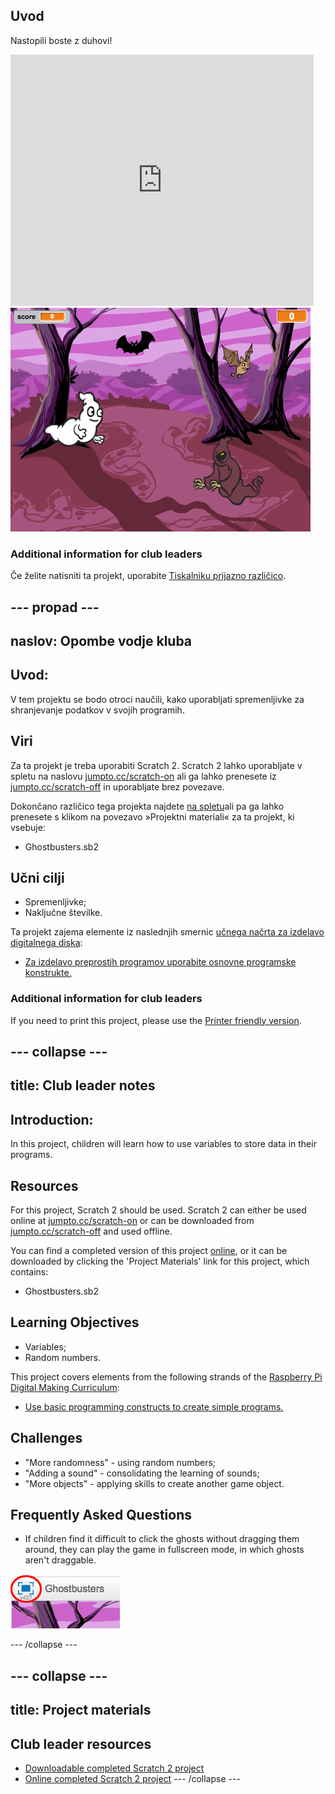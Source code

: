 ## Uvod

Nastopili boste z duhovi!

<div class="scratch-preview">
  <iframe allowtransparency="true" width="485" height="402" src="https://scratch.mit.edu/projects/embed/60787262/?autostart=false" frameborder="0"></iframe>
  <img src="images/ghost-final.png">
</div>

### Additional information for club leaders

Če želite natisniti ta projekt, uporabite [Tiskalniku prijazno različico](https://projects.raspberrypi.org/en/projects/ghostbusters/print).

## \--- propad \---

## naslov: Opombe vodje kluba

## Uvod:

V tem projektu se bodo otroci naučili, kako uporabljati spremenljivke za shranjevanje podatkov v svojih programih.

## Viri

Za ta projekt je treba uporabiti Scratch 2. Scratch 2 lahko uporabljate v spletu na naslovu [jumpto.cc/scratch-on](http://jumpto.cc/scratch-on) ali ga lahko prenesete iz [jumpto.cc/scratch-off](http://jumpto.cc/scratch-off) in uporabljate brez povezave.

Dokončano različico tega projekta najdete [na spletu](http://scratch.mit.edu/projects/60787262/#editor)ali pa ga lahko prenesete s klikom na povezavo »Projektni materiali« za ta projekt, ki vsebuje:

* Ghostbusters.sb2

## Učni cilji

* Spremenljivke;
* Naključne številke.

Ta projekt zajema elemente iz naslednjih smernic [učnega načrta za izdelavo digitalnega diska](http://rpf.io/curriculum):

* [Za izdelavo preprostih programov uporabite osnovne programske konstrukte.](https://www.raspberrypi.org/curriculum/programming/creator)

### Additional information for club leaders

If you need to print this project, please use the [Printer friendly version](https://projects.raspberrypi.org/en/projects/ghostbusters/print).

## \--- collapse \---

## title: Club leader notes

## Introduction:

In this project, children will learn how to use variables to store data in their programs.

## Resources

For this project, Scratch 2 should be used. Scratch 2 can either be used online at [jumpto.cc/scratch-on](http://jumpto.cc/scratch-on) or can be downloaded from [jumpto.cc/scratch-off](http://jumpto.cc/scratch-off) and used offline.

You can find a completed version of this project [online](http://scratch.mit.edu/projects/60787262/#editor), or it can be downloaded by clicking the 'Project Materials' link for this project, which contains:

* Ghostbusters.sb2

## Learning Objectives

* Variables;
* Random numbers.

This project covers elements from the following strands of the [Raspberry Pi Digital Making Curriculum](http://rpf.io/curriculum):

* [Use basic programming constructs to create simple programs.](https://www.raspberrypi.org/curriculum/programming/creator)

## Challenges

* "More randomness" - using random numbers;
* "Adding a sound" - consolidating the learning of sounds;
* "More objects" - applying skills to create another game object.

## Frequently Asked Questions

* If children find it difficult to click the ghosts without dragging them around, they can play the game in fullscreen mode, in which ghosts aren't draggable.

![screenshot](images/ghost-fullscreen.png)

\--- /collapse \---

## \--- collapse \---

## title: Project materials

## Club leader resources

* [Downloadable completed Scratch 2 project](resources/Ghostbusters.sb2)
* [Online completed Scratch 2 project](http://scratch.mit.edu/projects/60787262/#editor) \--- /collapse \---